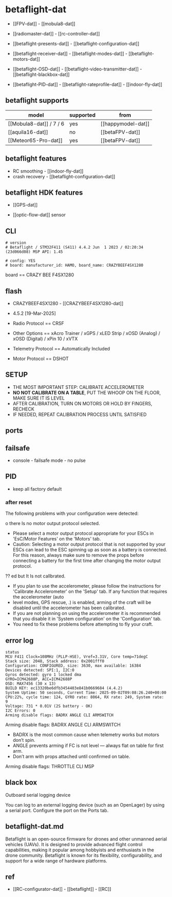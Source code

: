 
# betaflight-dat

- [[FPV-dat]] - [[mobula8-dat]]

- [[radiomaster-dat]] - [[rc-controller-dat]]



- [[betaflight-presents-dat]]  - [[betaflight-configuration-dat]] 

- [[betaflight-receiver-dat]] - [[betaflight-modes-dat]] - [[betaflight-motors-dat]]

- [[betaflight-OSD-dat]] - [[betaflight-video-transmitter-dat]] - [[betaflight-blackbox-dat]]

- [[betaflight-PID-dat]] - [[betaflight-rateprofile-dat]] - [[indoor-fly-dat]]


## betaflight supports 

| model                   | supported | from               |
| ----------------------- | --------- | ------------------ |
| [[Mobula8-dat]] / 7 / 6 | yes       | [[happymodel-dat]] |
| [[aquila16-dat]]        | no        | [[betaFPV-dat]]    |
| [[Meteor65-Pro-dat]]    | yes       | [[betaFPV-dat]]    |




## betaflight features 

- RC smoothing - [[indoor-fly-dat]]
- crash recovery - [[betaflight-configuration-dat]]

## betaflight HDK features 

- [[GPS-dat]] 

- [[optic-flow-dat]] sensor 




## CLI 

    # version
    # Betaflight / STM32F411 (S411) 4.4.2 Jun  1 2023 / 02:20:34 (23d066d08) MSP API: 1.45

    # config: YES
    # board: manufacturer_id: HAMO, board_name: CRAZYBEEF4SX1280


board == CRAZY BEE F4SX1280


## flash 

- CRAZYBEEF4SX1280 - [[CRAZYBEEF4SX1280-dat]]
- 4.5.2 [19-Mar-2025]

- Radio Protocol == CRSF
- Other Options ==  xAcro Trainer / xGPS / xLED Strip / xOSD (Analog) / xOSD (Digital) / xPin 10 / xVTX
- Telemetry Protocol == Automatically Included
- Motor Protocol == DSHOT

## SETUP 

- THE MOST IMPORTANT STEP: CALIBRATE ACCELEROMETER
- **NO NOT CALIBRATE ON A TABLE**, PUT THE WHOOP ON THE FLOOR, MAKE SURE IT IS LEVEL
- AFTER CALIBRATION, TURN ON MOTORS OR HOLD BY FINGERS, RECHECK
- IF NEEDED, REPEAT CALIBRATION PROCESS UNTIL SATISFIED


## ports 


## failsafe 

- console - failsafe mode - no pulse 

## PID 

- keep all factory default 



### after reset 

The following problems with your configuration were detected:

o there Is no motor output protocol selected.

- Please select a motor output protocol appropriate for your ESCs in 'EsC/Motor Features' on the 'Motors' tab.
- Caution: Selecting a motor output protocol that is not supported by your ESCs can lead to the ESC spinning up as soon as a battery is connected. For this reason, always make sure to remove the props before connecting a battery for the first time after changing the motor output protocol.

?? ed but It Is not callbrated.

- If you plan to use the accelerometer, please follow the instructions for 'Calibrate Accelerometer' on the 'Setup' tab. If any function that requires the accelerometer (auto
- level modes, GPS rescue, .) is enabled, arming of the craft will be disabled until the accelerometer has been calibrated.
- If you are not planning on using the accelerometer it is recommended that you disable it in 'System configuration' on the 'Configuration' tab.
- You need to fix these problems before attempting to fly your craft.



## error log 

    status
    MCU F411 Clock=108MHz (PLLP-HSE), Vref=3.31V, Core temp=71degC
    Stack size: 2048, Stack address: 0x2001fff0
    Configuration: CONFIGURED, size: 3630, max available: 16384
    Devices detected: SPI:1, I2C:0
    Gyros detected: gyro 1 locked dma
    GYRO=ICM42688P, ACC=ICM42688P
    OSD: MAX7456 (30 x 13)
    BUILD KEY: ec13320be6dfb3454403e841b0669684 (4.4.2)
    System Uptime: 50 seconds, Current Time: 2025-09-02T09:08:26.240+00:00
    CPU:22%, cycle time: 124, GYRO rate: 8064, RX rate: 249, System rate: 9
    Voltage: 731 * 0.01V (2S battery - OK)
    I2C Errors: 0
    Arming disable flags: BADRX ANGLE CLI ARMSWITCH

Arming disable flags: BADRX ANGLE CLI ARMSWITCH 

- BADRX is the most common cause when telemetry works but motors don’t spin.
- ANGLE prevents arming if FC is not level — always flat on table for first arm.
- Don’t arm with props attached until confirmed on table.


Arming disable flags: THROTTLE CLI MSP






## black box 

Outboard serial logging device

You can log to an external logging device (such as an OpenLager) by using a serial port. Configure the port on the Ports tab.



## betaflight-dat.md

Betaflight is an open-source firmware for drones and other unmanned aerial vehicles (UAVs). It is designed to provide advanced flight control capabilities, making it popular among hobbyists and enthusiasts in the drone community. Betaflight is known for its flexibility, configurability, and support for a wide range of hardware platforms.





## ref 

- [[RC-configurator-dat]] - [[betaflight]] - [[RC]]